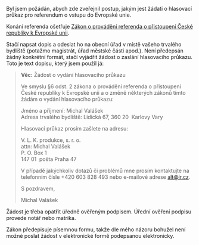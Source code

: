 <!-- dcterms:identifier = riderweblog#56 -->
<!-- dcterms:title = Jak žádat o hlasovací průkaz -->
<!-- np9:categoryId = 2 -->
<!-- x4w:category = Lidé a jiná zvěř -->
<!-- np9:authorId = 1 -->
<!-- np9:authorEmail = michal.valasek@altairis.cz -->
<!-- dcterms:creator = Michal Altair Valášek -->
<!-- dcterms:created = 2003-05-23T23:31:46+02:00 -->
<!-- dcterms:date = 2003-05-23T23:31:46+02:00 -->

<p>Byl jsem požádán, abych zde zveřejnil postup, jakým jest žádati o hlasovací průkaz pro referendum o vstupu do Evropské unie.</p>
<p>Konání referenda ošetřuje <a href="http://www.euroskop.cz/utils/get_file.asp?company=91&news=85&file=4530">Zákon o provádění referenda o přistoupení České republiky k Evropské unii</a>.</p>
<p>Stačí napsat dopis a odeslat ho na obecní úřad v místě vašeho trvalého bydliště (potažmo magistrát, úřad městské části apod.). Není předepsán žádný konkrétní formát, stačí vyjádřit žádost o zaslání hlasovacího průkazu. Toto je text dopisu, který jsem použil já:</p>
<blockquote>
<p><strong>Věc:</strong> Žádost o vydání hlasovacího průkazu</p>
<p>Ve smyslu §6 odst. 2 zákona o provádění referenda o přistoupení České republiky k Evropské unii a o změně některých zákonů tímto žádám o vydání hlasovacího průkazu:</p>
<p>Jméno a příjmení: Michal Valášek<br>Adresa trvalého bydliště: Lidická 67, 360 20&nbsp; Karlovy Vary</p>
<p>Hlasovací průkaz prosím zašlete na adresu:</p>
<p>V. L. K. produkce, s. r. o.<br>attn: Michal Valášek<br>P. O. Box 1<br>147 01&nbsp; pošta Praha 47</p>
<p>V případě jakýchkoliv dotazů či problémů mne prosím kontaktujte na telefonním čísle +420 603 828 493 nebo e-mailové adrese <a href="mailto:alt@ir.cz">alt@ir.cz</a>.</p>
<p>S pozdravem,</p>
<p>Michal Valášek</p></blockquote>
<p>Žádost je třeba opatřit úředně ověřeným podpisem. Úřední ověření podpisu provede notář nebo matrika.</p>
<p>Zákon předepisuje písemnou formu, takže dle mého názoru bohužel není možné poslat žádost v elektronické formě podepsanou elektronicky.</p>